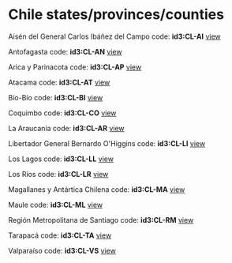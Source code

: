 # Chile states/provinces/counties
Aisén del General Carlos Ibáñez del Campo     code: **id3:CL-AI**     [view](../export/geojson/medium/id3/cl/ai.geojson)     


Antofagasta     code: **id3:CL-AN**     [view](../export/geojson/medium/id3/cl/an.geojson)     


Arica y Parinacota     code: **id3:CL-AP**     [view](../export/geojson/medium/id3/cl/ap.geojson)     


Atacama     code: **id3:CL-AT**     [view](../export/geojson/medium/id3/cl/at.geojson)     


Bío-Bío     code: **id3:CL-BI**     [view](../export/geojson/medium/id3/cl/bi.geojson)     


Coquimbo     code: **id3:CL-CO**     [view](../export/geojson/medium/id3/cl/co.geojson)     


La Araucanía     code: **id3:CL-AR**     [view](../export/geojson/medium/id3/cl/ar.geojson)     


Libertador General Bernardo O'Higgins     code: **id3:CL-LI**     [view](../export/geojson/medium/id3/cl/li.geojson)     


Los Lagos     code: **id3:CL-LL**     [view](../export/geojson/medium/id3/cl/ll.geojson)     


Los Ríos     code: **id3:CL-LR**     [view](../export/geojson/medium/id3/cl/lr.geojson)     


Magallanes y Antártica Chilena     code: **id3:CL-MA**     [view](../export/geojson/medium/id3/cl/ma.geojson)     


Maule     code: **id3:CL-ML**     [view](../export/geojson/medium/id3/cl/ml.geojson)     


Región Metropolitana de Santiago     code: **id3:CL-RM**     [view](../export/geojson/medium/id3/cl/rm.geojson)     


Tarapacá     code: **id3:CL-TA**     [view](../export/geojson/medium/id3/cl/ta.geojson)     


Valparaíso     code: **id3:CL-VS**     [view](../export/geojson/medium/id3/cl/vs.geojson)     

